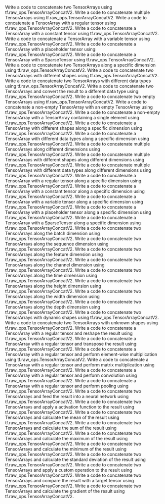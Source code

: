 Write a code to concatenate two TensorArrays using tf.raw_ops.TensorArrayConcatV2.
Write a code to concatenate multiple TensorArrays using tf.raw_ops.TensorArrayConcatV2.
Write a code to concatenate a TensorArray with a regular tensor using tf.raw_ops.TensorArrayConcatV2.
Write a code to concatenate a TensorArray with a constant tensor using tf.raw_ops.TensorArrayConcatV2.
Write a code to concatenate a TensorArray with a variable tensor using tf.raw_ops.TensorArrayConcatV2.
Write a code to concatenate a TensorArray with a placeholder tensor using tf.raw_ops.TensorArrayConcatV2.
Write a code to concatenate a TensorArray with a SparseTensor using tf.raw_ops.TensorArrayConcatV2.
Write a code to concatenate two TensorArrays along a specific dimension using tf.raw_ops.TensorArrayConcatV2.
Write a code to concatenate two TensorArrays with different shapes using tf.raw_ops.TensorArrayConcatV2.
Write a code to concatenate two TensorArrays with different data types using tf.raw_ops.TensorArrayConcatV2.
Write a code to concatenate two TensorArrays and convert the result to a different data type using tf.raw_ops.TensorArrayConcatV2.
Write a code to concatenate two empty TensorArrays using tf.raw_ops.TensorArrayConcatV2.
Write a code to concatenate a non-empty TensorArray with an empty TensorArray using tf.raw_ops.TensorArrayConcatV2.
Write a code to concatenate a non-empty TensorArray with a TensorArray containing a single element using tf.raw_ops.TensorArrayConcatV2.
Write a code to concatenate a TensorArray with different shapes along a specific dimension using tf.raw_ops.TensorArrayConcatV2.
Write a code to concatenate a TensorArray with different data types along a specific dimension using tf.raw_ops.TensorArrayConcatV2.
Write a code to concatenate multiple TensorArrays along different dimensions using tf.raw_ops.TensorArrayConcatV2.
Write a code to concatenate multiple TensorArrays with different shapes along different dimensions using tf.raw_ops.TensorArrayConcatV2.
Write a code to concatenate multiple TensorArrays with different data types along different dimensions using tf.raw_ops.TensorArrayConcatV2.
Write a code to concatenate a TensorArray with a regular tensor along a specific dimension using tf.raw_ops.TensorArrayConcatV2.
Write a code to concatenate a TensorArray with a constant tensor along a specific dimension using tf.raw_ops.TensorArrayConcatV2.
Write a code to concatenate a TensorArray with a variable tensor along a specific dimension using tf.raw_ops.TensorArrayConcatV2.
Write a code to concatenate a TensorArray with a placeholder tensor along a specific dimension using tf.raw_ops.TensorArrayConcatV2.
Write a code to concatenate a TensorArray with a SparseTensor along a specific dimension using tf.raw_ops.TensorArrayConcatV2.
Write a code to concatenate two TensorArrays along the batch dimension using tf.raw_ops.TensorArrayConcatV2.
Write a code to concatenate two TensorArrays along the sequence dimension using tf.raw_ops.TensorArrayConcatV2.
Write a code to concatenate two TensorArrays along the feature dimension using tf.raw_ops.TensorArrayConcatV2.
Write a code to concatenate two TensorArrays along the channel dimension using tf.raw_ops.TensorArrayConcatV2.
Write a code to concatenate two TensorArrays along the time dimension using tf.raw_ops.TensorArrayConcatV2.
Write a code to concatenate two TensorArrays along the height dimension using tf.raw_ops.TensorArrayConcatV2.
Write a code to concatenate two TensorArrays along the width dimension using tf.raw_ops.TensorArrayConcatV2.
Write a code to concatenate two TensorArrays along the depth dimension using tf.raw_ops.TensorArrayConcatV2.
Write a code to concatenate two TensorArrays with dynamic shapes using tf.raw_ops.TensorArrayConcatV2.
Write a code to concatenate two TensorArrays with unknown shapes using tf.raw_ops.TensorArrayConcatV2.
Write a code to concatenate a TensorArray with a regular tensor and reshape the result using tf.raw_ops.TensorArrayConcatV2.
Write a code to concatenate a TensorArray with a regular tensor and transpose the result using tf.raw_ops.TensorArrayConcatV2.
Write a code to concatenate a TensorArray with a regular tensor and perform element-wise multiplication using tf.raw_ops.TensorArrayConcatV2.
Write a code to concatenate a TensorArray with a regular tensor and perform matrix multiplication using tf.raw_ops.TensorArrayConcatV2.
Write a code to concatenate a TensorArray with a regular tensor and perform convolution using tf.raw_ops.TensorArrayConcatV2.
Write a code to concatenate a TensorArray with a regular tensor and perform pooling using tf.raw_ops.TensorArrayConcatV2.
Write a code to concatenate two TensorArrays and feed the result into a neural network using tf.raw_ops.TensorArrayConcatV2.
Write a code to concatenate two TensorArrays and apply a activation function to the result using tf.raw_ops.TensorArrayConcatV2.
Write a code to concatenate two TensorArrays and calculate the mean of the result using tf.raw_ops.TensorArrayConcatV2.
Write a code to concatenate two TensorArrays and calculate the sum of the result using tf.raw_ops.TensorArrayConcatV2.
Write a code to concatenate two TensorArrays and calculate the maximum of the result using tf.raw_ops.TensorArrayConcatV2.
Write a code to concatenate two TensorArrays and calculate the minimum of the result using tf.raw_ops.TensorArrayConcatV2.
Write a code to concatenate two TensorArrays and calculate the standard deviation of the result using tf.raw_ops.TensorArrayConcatV2.
Write a code to concatenate two TensorArrays and apply a custom operation to the result using tf.raw_ops.TensorArrayConcatV2.
Write a code to concatenate two TensorArrays and compare the result with a target tensor using tf.raw_ops.TensorArrayConcatV2.
Write a code to concatenate two TensorArrays and calculate the gradient of the result using tf.raw_ops.TensorArrayConcatV2.